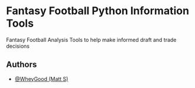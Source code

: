 # Fantasy Football Python Information Tools

Fantasy Football Analysis Tools to help make informed draft and trade decisions


## Authors

- [@WheyGood (Matt S)](https://www.https://github.com/WheyGood)


